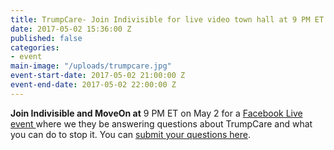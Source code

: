 ```yaml
---
title: TrumpCare- Join Indivisible for live video town hall at 9 PM ET on May 2
date: 2017-05-02 15:36:00 Z
published: false
categories:
- event
main-image: "/uploads/trumpcare.jpg"
event-start-date: 2017-05-02 21:00:00 Z
event-end-date: 2017-05-02 22:00:00 Z
---
```


**Join Indivisible and MoveOn at** 9 PM ET on May 2 for a [Facebook Live event ](https://www.facebook.com/indivisibleguide/)where we they be answering questions about TrumpCare and what you can do to stop it. You can [submit your questions here](http://twitter.us15.list-manage1.com/track/click?u=6e44580c77d04c66ad74296e8&id=0c6cb70886&e=ad5c7fe4c2).